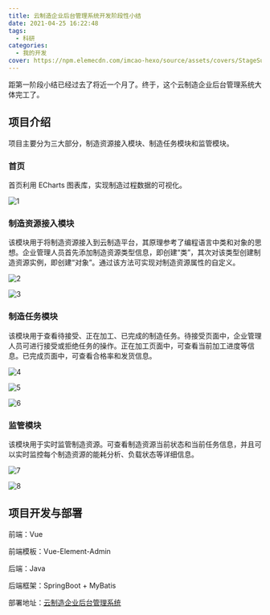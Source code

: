 ```yaml
---
title: 云制造企业后台管理系统开发阶段性小结
date: 2021-04-25 16:22:48
tags:
  - 科研
categories:
  - 我的开发
cover: https://npm.elemecdn.com/imcao-hexo/source/assets/covers/StageSummary.jpg
---
```


距第一阶段小结已经过去了将近一个月了。终于，这个云制造企业后台管理系统大体完工了。

## 项目介绍

项目主要分为三大部分，制造资源接入模块、制造任务模块和监管模块。

### 首页

首页利用 ECharts 图表库，实现制造过程数据的可视化。

![1](https://npm.elemecdn.com/imcao-hexo/source/_posts/development/StageSummary/dashboard.png)

### 制造资源接入模块

该模块用于将制造资源接入到云制造平台，其原理参考了编程语言中类和对象的思想。企业管理人员首先添加制造资源类型信息，即创建“类”，其次对该类型创建制造资源实例，即创建“对象”。通过该方法可实现对制造资源属性的自定义。

![2](https://npm.elemecdn.com/imcao-hexo/source/_posts/development/StageSummary/type.png)

![3](https://npm.elemecdn.com/imcao-hexo/source/_posts/development/StageSummary/instance.png)

### 制造任务模块

该模块用于查看待接受、正在加工、已完成的制造任务。待接受页面中，企业管理人员可进行接受或拒绝任务的操作。正在加工页面中，可查看当前加工进度等信息。已完成页面中，可查看合格率和发货信息。

![4](https://npm.elemecdn.com/imcao-hexo/source/_posts/development/StageSummary/to-be-accepted.png)

![5](https://npm.elemecdn.com/imcao-hexo/source/_posts/development/StageSummary/processing.png)

![6](https://npm.elemecdn.com/imcao-hexo/source/_posts/development/StageSummary/completed.png)

### 监管模块

该模块用于实时监管制造资源。可查看制造资源当前状态和当前任务信息，并且可以实时监控每个制造资源的能耗分析、负载状态等详细信息。

![7](https://npm.elemecdn.com/imcao-hexo/source/_posts/development/StageSummary/monitor-home.png)

![8](https://npm.elemecdn.com/imcao-hexo/source/_posts/development/StageSummary/monitor-detail.png)

## 项目开发与部署

前端：Vue

前端模板：Vue-Element-Admin

后端：Java

后端框架：SpringBoot + MyBatis

部署地址：[云制造企业后台管理系统](https://www.imcao.cn/ess)
